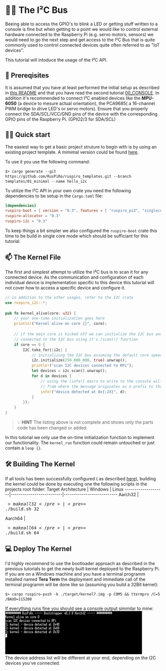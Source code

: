 # :man_teacher: The I²C Bus

Beeing able to access the GPIO's to blink a LED or getting stuff written to a console is fine but 
when getting to a point we would like to control external hardware connected to the Raspberry Pi
(e.g. servo motors, sensors) we would need to go the next step and get access to the I²C Bus that is
quite commonly used to control connected devices quite often referred to as "IoT devices".

This tutorial will intoduce the usage of the I²C API.

## :ticket: Prereqisites
It is assumed that you have at least performed the initial setup as described in [this README](../README.md)
and that you have read the second tutorial [00_CONSOLE](../02_CONSOLE/README.md).
In addition it's recommended to connect I²C enabled devices like the **MPU-6050** (a device to mesure
actual orientation), the PCA9685( a 16-channel PWM bridge to drive LED's or servo motors). Ensure
that you properly connect the SDA/SCL/VCC/GND pins of the device with the corresponding GPIO pins 
of the Raspberry Pi. (GPIO2/3 for SDA/SCL)

## :running_woman: Quick start
The easiest way to get a basic project struture to begin with is by using an existing project
template. A mimimal version could be found [here](https://github.com/RusPiRo/ruspiro_templates/tree/templates/01_minimal).

To use it you use the following command:
```
$> cargo generate --git https://github.com/RusPiRo/ruspiro_templates.git --branch templates/01_minimal --name hello_i2c
```

To utilize the I²C API in your own crate you need the following dependencies to be setup in the
``Cargo.toml`` file:
```toml
[dependencies]
ruspiro-boot = { version = "0.3", features = [ "ruspiro_pi3", "singlecore" ] }
ruspiro-allocator = "0.3"
ruspiro-i2c = "0.3"
```

To keep things a bit simpler we also configured the ``ruspiro-boot`` crate this time to be build in
single core mode which should be sufficiant for this tutorial.

## :mailbox: The Kernel File

The first and simplest attempt to utilize the I²C bus is to scan it for any connected device. As the
communication and configuration of each individual device is implementation specific to this device
this tutorial will not cover how to access a specific device and configure it.

```rust
// in addition to the other usages, refer to the I2C crate
use ruspiro_i2c::*;

pub fn kernel_alive(core: u32) {
    // your one-time initialization goes here
    println!("Kernel alive on core {}", core);

    // if the main core is kicked off we can initialize the I2C bus and check for any device
    // connected to the I2C bus using it's [scan()] function
    if core == 0 {
        I2C.take_for(|i2c| {
            // initializing the I2C Bus assuming the default core speed of 250MHz
            i2c.initialize(250_000_000, true).unwrap();
            println!("scan I2C devices connected to RPi");
            let devices = i2c.scan().unwrap();
            for d in devices {
                // using the [info!] macro to write to the console will also print the module name
                // from where the message originates as a prefix to the text
                info!("device detected at 0x{:2X}", d);
            }
        });
    }
}
```
> :bulb: **HINT** The listing above is not complete and shows only the parts code has been changed or added.

In this tutorial we only use the on-time initialization function to implement our functionality. The ``kernel_run`` function could remain untouched or just contain a ``loop {}``.

## :hammer_and_wrench: Building The Kernel

If all tools has been successfully configured ( as described [here](../README.md)), building the
kernel could be done by executing one the following scripts in the projects root folder:
Target Architecture | Windows                  | Linux
--------------------|--------------------------|---------------------------
Aarch32             | <pre>$> make all32</pre> | <pre>$> ./build.sh 32</pre>
Aarch64             | <pre>$> make all64</pre> | <pre>$> ./build.sh 64</pre>

## :computer: Deploy The Kernel

I'd highly recommend to use the bootloader approach as described in the previous tutorials to get the
newly built kernel deployed to the Raspberry Pi. If you are on a Windows machine and you have a terminal
programm installed named **Tera Term** the deployment and immediate call of the terminal programm will
be done like so (assuming you build a 32Bit kernel):
```
$> cargo ruspiro-push -k ./target/kernel7.img -p COM5 && ttermpro /C=5 /BAUD=115200
```

If everything runs fine you should see a console output simmilar to mine:<br>
<img src="./console_a32.png" alt="expected console output, when built for Aarch32"/><br>
The device address list will be different at your end, depending on the I2C devices you've connected.

